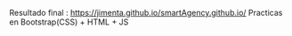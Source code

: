 Resultado final :
https://jimenta.github.io/smartAgency.github.io/
Practicas en Bootstrap(CSS) + HTML + JS
